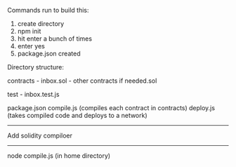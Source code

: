 Commands run to build this:

1) create directory
2) npm init
3) hit enter a bunch of times
4) enter yes
5) package.json created


Directory structure:

contracts
	- inbox.sol
	- other contracts if needed.sol

test
	- inbox.test.js

package.json
compile.js (compiles each contract in contracts)
deploy.js  (takes compiled code and deploys to a network)


____

Add solidity compiloer

____

node compile.js (in home directory)
